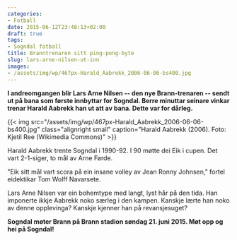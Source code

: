 ```yaml
---
categories:
- Fotball
date: 2015-06-12T23:48:13+02:00
draft: true
tags:
- Sogndal fotball
title: Branntrenaren sitt ping-pong-byte
slug: lars-arne-nilsen-ut-inn 
images:
- /assets/img/wp/467px-Harald_Aabrekk_2006-06-06-bs400.jpg
---
```


**I andreomgangen blir Lars Arne Nilsen -- den nye Brann-trenaren -- sendt ut på bana som første innbyttar for Sogndal. Berre minuttar seinare vinkar trenar Harald Aabrekk han ut att av bana. Dette var for dårleg.**

<!--more-->

{{< img src="/assets/img/wp/467px-Harald_Aabrekk_2006-06-06-bs400.jpg" class="alignright small" caption="Harald Aabrekk (2006). Foto: Kjetil Ree (Wikimedia Commons)" >}}

Harald Aabrekk trente Sogndal i 1990-92. I 90 møtte dei Eik i cupen. Det vart 2-1-siger, to mål av Arne Førde. 

"Eik sitt mål vart scora på ein insane volley av Jean Ronny Johnsen," fortel eidektikar Tom Wolff Navarsete.

Lars Arne Nilsen var ein bohemtype med langt, lyst hår på den tida. Han imponerte ikkje Aabrekk noko særleg i den kampen. Kanskje lærte han noko av denne opplevinga? Kanskje kjenner han på revansjesuget?

**Sogndal møter Brann på Brann stadion søndag 21. juni 2015. Møt opp og hei på Sogndal!**

